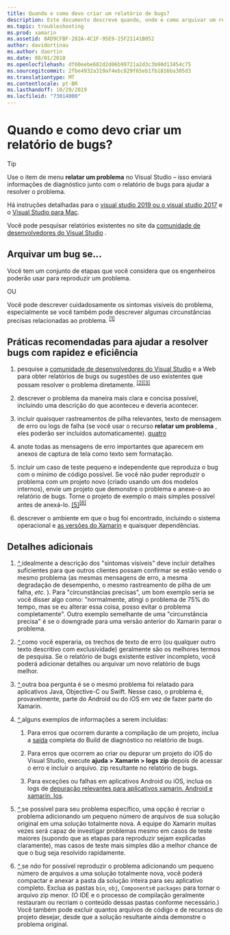 ```yaml
---
title: Quando e como devo criar um relatório de bugs?
description: Este documento descreve quando, onde e como arquivar um relatório de bugs. Ele também fornece práticas recomendadas de relatório de bugs que permitem aos engenheiros diagnosticar melhor o problema.
ms.topic: troubleshooting
ms.prod: xamarin
ms.assetid: 8AD9CFBF-282A-4C1F-95E9-25F21141B052
author: davidortinau
ms.author: daortin
ms.date: 08/01/2018
ms.openlocfilehash: df00eebe682d2d06b99721a2d3c3b90d13454c75
ms.sourcegitcommit: 2fbe4932a319af4ebc829f65eb1fb1816ba305d3
ms.translationtype: MT
ms.contentlocale: pt-BR
ms.lasthandoff: 10/29/2019
ms.locfileid: "73014000"
---
```

# <a name="when-and-how-should-i-file-a-bug-report"></a>Quando e como devo criar um relatório de bugs?

> [!TIP]
> Use o item de menu **relatar um problema** no Visual Studio &ndash; isso enviará informações de diagnóstico junto com o relatório de bugs para ajudar a resolver o problema.
>
> Há instruções detalhadas para o [visual studio 2019 ou o visual studio 2017](https://docs.microsoft.com/visualstudio/ide/how-to-report-a-problem-with-visual-studio) e o [Visual Studio para Mac](https://docs.microsoft.com/visualstudio/mac/report-a-problem).
>
> Você pode pesquisar relatórios existentes no site da [comunidade de desenvolvedores do Visual Studio](https://developercommunity.visualstudio.com/) .

## <a name="file-a-bug-if"></a>Arquivar um bug se...

Você tem um conjunto de etapas que você considera que os engenheiros poderão usar para reproduzir um problema.

OU

Você pode descrever cuidadosamente os sintomas visíveis do problema, especialmente se você também pode descrever algumas circunstâncias precisas relacionadas ao problema. <sup> [[1]](#note-1)</sup>

## <a name="best-practices-to-help-address-bugs-quickly-and-efficiently"></a>Práticas recomendadas para ajudar a resolver bugs com rapidez e eficiência

1. <a name="ref-1" />pesquise a [comunidade de desenvolvedores do Visual Studio](https://developercommunity.visualstudio.com/) e a Web para obter relatórios de bugs ou sugestões de uso existentes que possam resolver o problema diretamente. <sup>[[2]](#note-2)</sup><sup>[[3]](#note-3)</sup>

1. <a name="ref-2" />descrever o problema da maneira mais clara e concisa possível, incluindo uma descrição do que aconteceu e deveria acontecer.

1. <a name="ref-3" />incluir quaisquer rastreamentos de pilha relevantes, texto de mensagem de erro ou logs de falha (se você usar o recurso **relatar um problema** , eles poderão ser incluídos automaticamente). <sup>[quatro](#note-4)</sup>

1. <a name="ref-4" />anote todas as mensagens de erro importantes que aparecem em anexos de captura de tela como texto sem formatação.

1. <a name="ref-5" />incluir um caso de teste pequeno e independente que reproduza o bug com o mínimo de código possível.  Se você não puder reproduzir o problema com um projeto novo (criado usando um dos modelos internos), envie um projeto que demonstre o problema e anexe-o ao relatório de bugs.  Torne o projeto de exemplo o mais simples possível antes de anexá-lo. <sup>[[5]](#note-5)</sup><sup>[[6]](#note-6)</sup>

1. <a name="ref-6" />descrever o ambiente em que o bug foi encontrado, incluindo o sistema operacional e [as versões do Xamarin](~/cross-platform/troubleshooting/questions/version-logs.md) e quaisquer dependências.

## <a name="additional-details"></a>Detalhes adicionais

1. <a name="note-1" />[ *^* ](#ref-1) idealmente a descrição dos "sintomas visíveis" deve incluir detalhes suficientes para que outros clientes possam confirmar se estão vendo o mesmo problema (as mesmas mensagens de erro, a mesma degradação de desempenho, o mesmo rastreamento de pilha de um falha, _etc._ ). Para "circunstâncias precisas", um bom exemplo seria se você disser algo como: "normalmente, atingi o problema de 75% do tempo, mas se eu alterar essa coisa, posso evitar o problema completamente". Outro exemplo semelhante de uma "circunstância precisa" é se o downgrade para uma versão anterior do Xamarin parar o problema.

1. <a name="note-2" />[ *^* ](#ref-2) como você esperaria, os trechos de texto de erro (ou qualquer outro texto descritivo com exclusividade) geralmente são os melhores termos de pesquisa. Se o relatório de bugs existente estiver incompleto, você poderá adicionar detalhes ou arquivar um novo relatório de bugs melhor.

1. <a name="note-3" />[ *^* ](#ref-3) outra boa pergunta é se o mesmo problema foi relatado para aplicativos Java, Objective-C ou Swift. Nesse caso, o problema é, provavelmente, parte do Android ou do iOS em vez de fazer parte do Xamarin.

1. <a name="note-4" />[ *^* ](#ref-4) alguns exemplos de informações a serem incluídas:

    1. Para erros que ocorrem durante a compilação de um projeto, inclua a [saída](~/android/troubleshooting/troubleshooting.md#Diagnostic_MSBuild_Output) completa do Build de diagnóstico no relatório de bugs.

    1. Para erros que ocorrem ao criar ou depurar um projeto do iOS do Visual Studio, execute **ajuda > Xamarin > logs zip** depois de acessar o erro e incluir o arquivo. zip resultante no relatório de bugs.

    1. Para exceções ou falhas em aplicativos Android ou iOS, inclua os logs de [depuração relevantes para aplicativos xamarin. Android e xamarin. Ios](~/cross-platform/troubleshooting/questions/version-logs.md#debug-logs-for-xamarin-apps).

1. <a name="note-5" />[ *^* ](#ref-5) se possível para seu problema específico, uma opção é recriar o problema adicionando um pequeno número de arquivos de sua solução original em uma solução totalmente nova. A equipe do Xamarin muitas vezes será capaz de investigar problemas mesmo em casos de teste maiores (supondo que as etapas para reproduzir sejam explicadas claramente), mas casos de teste mais simples dão a melhor chance de que o bug seja resolvido rapidamente.

1. <a name="note-6" />[ *^* ](#ref-6) se _não_ for possível reproduzir o problema adicionando um pequeno número de arquivos a uma solução totalmente nova, você poderá compactar e anexar a pasta da solução inteira para seu aplicativo completo. Exclua as pastas `bin`, `obj`, `Components`e `packages` para tornar o arquivo zip menor. (O IDE e o processo de compilação geralmente restauram ou recriam o conteúdo dessas pastas conforme necessário.) Você também pode excluir quantos arquivos de código e de recursos do projeto desejar, desde que a solução resultante ainda demonstre o problema original.

